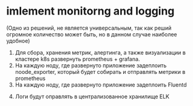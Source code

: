 # imlement monitorng and logging

(Одно из решений, не является универсальным, так как реший огромное количество может быть, но в данном случае наиболее удобное)
1. Для сбора, хранения метрик, алертинга, а также визуализации в кластере k8s развернуть prometheus + grafana.
2. На каждую ноду, где развернуто приложение задеплоить noode_exporter, который будет собирать и отправлять метрики в prometheus
3. На каждую ноду, где развернуто приложение задеплоить Fluentd  
4) Логи будут оправлять в централизованное хранилище ELK 
